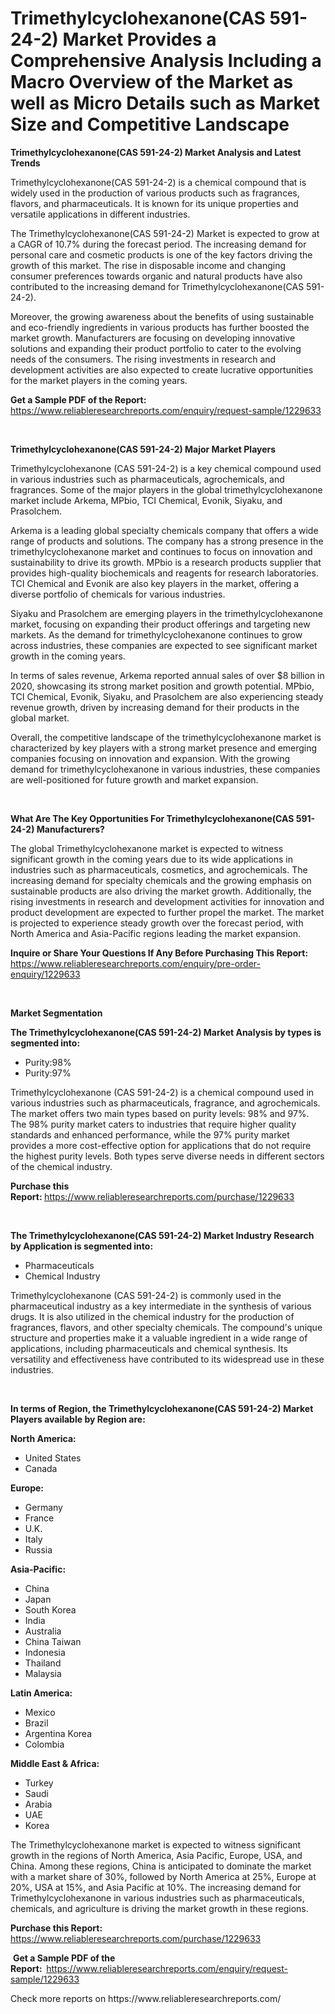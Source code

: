 <p><h1>Trimethylcyclohexanone(CAS 591-24-2) Market Provides a Comprehensive Analysis Including a Macro Overview of the Market as well as Micro Details such as Market Size and Competitive Landscape</h1></p><p><strong>Trimethylcyclohexanone(CAS 591-24-2) Market Analysis and Latest Trends</strong></p>
<p><p>Trimethylcyclohexanone(CAS 591-24-2) is a chemical compound that is widely used in the production of various products such as fragrances, flavors, and pharmaceuticals. It is known for its unique properties and versatile applications in different industries.</p><p>The Trimethylcyclohexanone(CAS 591-24-2) Market is expected to grow at a CAGR of 10.7% during the forecast period. The increasing demand for personal care and cosmetic products is one of the key factors driving the growth of this market. The rise in disposable income and changing consumer preferences towards organic and natural products have also contributed to the increasing demand for Trimethylcyclohexanone(CAS 591-24-2).</p><p>Moreover, the growing awareness about the benefits of using sustainable and eco-friendly ingredients in various products has further boosted the market growth. Manufacturers are focusing on developing innovative solutions and expanding their product portfolio to cater to the evolving needs of the consumers. The rising investments in research and development activities are also expected to create lucrative opportunities for the market players in the coming years.</p></p>
<p><strong>Get a Sample PDF of the Report:&nbsp;</strong> <a href="https://www.reliableresearchreports.com/enquiry/request-sample/1229633">https://www.reliableresearchreports.com/enquiry/request-sample/1229633</a></p>
<p>&nbsp;</p>
<p><strong>Trimethylcyclohexanone(CAS 591-24-2) Major Market Players</strong></p>
<p><p>Trimethylcyclohexanone (CAS 591-24-2) is a key chemical compound used in various industries such as pharmaceuticals, agrochemicals, and fragrances. Some of the major players in the global trimethylcyclohexanone market include Arkema, MPbio, TCI Chemical, Evonik, Siyaku, and Prasolchem.</p><p>Arkema is a leading global specialty chemicals company that offers a wide range of products and solutions. The company has a strong presence in the trimethylcyclohexanone market and continues to focus on innovation and sustainability to drive its growth. MPbio is a research products supplier that provides high-quality biochemicals and reagents for research laboratories. TCI Chemical and Evonik are also key players in the market, offering a diverse portfolio of chemicals for various industries.</p><p>Siyaku and Prasolchem are emerging players in the trimethylcyclohexanone market, focusing on expanding their product offerings and targeting new markets. As the demand for trimethylcyclohexanone continues to grow across industries, these companies are expected to see significant market growth in the coming years.</p><p>In terms of sales revenue, Arkema reported annual sales of over $8 billion in 2020, showcasing its strong market position and growth potential. MPbio, TCI Chemical, Evonik, Siyaku, and Prasolchem are also experiencing steady revenue growth, driven by increasing demand for their products in the global market.</p><p>Overall, the competitive landscape of the trimethylcyclohexanone market is characterized by key players with a strong market presence and emerging companies focusing on innovation and expansion. With the growing demand for trimethylcyclohexanone in various industries, these companies are well-positioned for future growth and market expansion.</p></p>
<p>&nbsp;</p>
<p><strong>What Are The Key Opportunities For Trimethylcyclohexanone(CAS 591-24-2) Manufacturers?</strong></p>
<p><p>The global Trimethylcyclohexanone market is expected to witness significant growth in the coming years due to its wide applications in industries such as pharmaceuticals, cosmetics, and agrochemicals. The increasing demand for specialty chemicals and the growing emphasis on sustainable products are also driving the market growth. Additionally, the rising investments in research and development activities for innovation and product development are expected to further propel the market. The market is projected to experience steady growth over the forecast period, with North America and Asia-Pacific regions leading the market expansion.</p></p>
<p><strong>Inquire or Share Your Questions If Any Before Purchasing This Report:</strong> <a href="https://www.reliableresearchreports.com/enquiry/pre-order-enquiry/1229633">https://www.reliableresearchreports.com/enquiry/pre-order-enquiry/1229633</a></p>
<p>&nbsp;</p>
<p><strong>Market Segmentation</strong></p>
<p><strong>The Trimethylcyclohexanone(CAS 591-24-2) Market Analysis by types is segmented into:</strong></p>
<p><ul><li>Purity:98%</li><li>Purity:97%</li></ul></p>
<p><p>Trimethylcyclohexanone (CAS 591-24-2) is a chemical compound used in various industries such as pharmaceuticals, fragrance, and agrochemicals. The market offers two main types based on purity levels: 98% and 97%. The 98% purity market caters to industries that require higher quality standards and enhanced performance, while the 97% purity market provides a more cost-effective option for applications that do not require the highest purity levels. Both types serve diverse needs in different sectors of the chemical industry.</p></p>
<p><strong>Purchase this Report:&nbsp;</strong><a href="https://www.reliableresearchreports.com/purchase/1229633">https://www.reliableresearchreports.com/purchase/1229633</a></p>
<p>&nbsp;</p>
<p><strong>The Trimethylcyclohexanone(CAS 591-24-2) Market Industry Research by Application is segmented into:</strong></p>
<p><ul><li>Pharmaceuticals</li><li>Chemical Industry</li></ul></p>
<p><p>Trimethylcyclohexanone (CAS 591-24-2) is commonly used in the pharmaceutical industry as a key intermediate in the synthesis of various drugs. It is also utilized in the chemical industry for the production of fragrances, flavors, and other specialty chemicals. The compound's unique structure and properties make it a valuable ingredient in a wide range of applications, including pharmaceuticals and chemical synthesis. Its versatility and effectiveness have contributed to its widespread use in these industries.</p></p>
<p>&nbsp;</p>
<p><strong>In terms of Region, the Trimethylcyclohexanone(CAS 591-24-2) Market Players available by Region are:</strong></p>
<p>
    <p> <strong> North America: </strong>
        <ul>
            <li>United States</li>
            <li>Canada</li>
        </ul>
        </p> 
    <p> <strong> Europe: </strong>
        <ul>
            <li>Germany</li>
            <li>France</li>
            <li>U.K.</li>
            <li>Italy</li>
            <li>Russia</li>
        </ul>
        </p> 
    <p> <strong> Asia-Pacific: </strong>
        <ul>
            <li>China</li>
            <li>Japan</li>
            <li>South Korea</li>
            <li>India</li>
            <li>Australia</li>
            <li>China Taiwan</li>
            <li>Indonesia</li>
            <li>Thailand</li>
            <li>Malaysia</li>
        </ul>
        </p> 
    <p> <strong> Latin America: </strong>
        <ul>
            <li>Mexico</li>
            <li>Brazil</li>
            <li>Argentina Korea</li>
            <li>Colombia</li>
        </ul>
        </p> 
    <p> <strong> Middle East & Africa: </strong>
        <ul>
            <li>Turkey</li>
            <li>Saudi</li>
            <li>Arabia</li>
            <li>UAE</li>
            <li>Korea</li>
        </ul>
    </p>
    </p>
<p><p>The Trimethylcyclohexanone market is expected to witness significant growth in the regions of North America, Asia Pacific, Europe, USA, and China. Among these regions, China is anticipated to dominate the market with a market share of 30%, followed by North America at 25%, Europe at 20%, USA at 15%, and Asia Pacific at 10%. The increasing demand for Trimethylcyclohexanone in various industries such as pharmaceuticals, chemicals, and agriculture is driving the market growth in these regions.</p></p>
<p><strong>Purchase this Report: </strong><a href="https://www.reliableresearchreports.com/purchase/1229633">https://www.reliableresearchreports.com/purchase/1229633</a></p>
<p>&nbsp;<strong>Get a Sample PDF of the Report:&nbsp;&nbsp;</strong><a href="https://www.reliableresearchreports.com/enquiry/request-sample/1229633">https://www.reliableresearchreports.com/enquiry/request-sample/1229633</a></p>
<p><strong></strong></p>
<p>Check more reports on https://www.reliableresearchreports.com/</p>